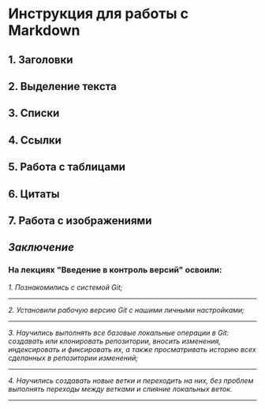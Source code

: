 # **Инструкция для работы с Markdown**

## 1. Заголовки

## 2. Выделение текста

## 3. Списки

## 4. Сcылки

## 5. Работа с таблицами

## 6. Цитаты

## 7. Работа с изображениями

## *Заключение*

### На лекциях "Введение в контроль версий" освоили:
*1. Познакомились с системой Git;*
***
*2. Установили рабочую версию Git с нашими личными настройками;*
***
*3. Научились выполнять все базовые локальные операции в Git: создавать или клонировать репозитории, вносить изменения, индексировать и фиксировать их, а также просматривать историю всех сделанных в репозитории изменений;*
___
*4. Научились создавать новые ветки и переходить на них, без проблем выполнять переходы между ветками и слияние локальных веток.*
___
